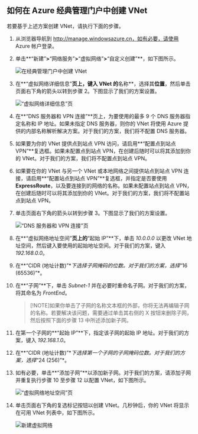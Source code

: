 ## 如何在 Azure 经典管理门户中创建 VNet

若要基于上述方案创建 VNet，请执行下面的步骤。

1. 从浏览器导航到 http://manage.windowsazure.cn，如有必要，请使用 Azure 帐户登录。
2. 单击**“新建”**>**“网络服务”**>**“虚拟网络”**>**“自定义创建”**，如下图所示。

    ![在经典管理门户中创建 VNet](./media/virtual-networks-create-vnet-classic-portal-include/vnet-create-portal-figure1.gif)

3. 在**“虚拟网络详细信息”**页上，键入 VNet 的**名称**，选择其**位置**，然后单击页面右下角的箭头以转到步骤 2。下图显示了我们的方案设置。

    ![“虚拟网络详细信息”页](./media/virtual-networks-create-vnet-classic-portal-include/vnet-create-portal-figure2.png)

4. 在**“DNS 服务器和 VPN 连接”**页上，为要使用的最多 9 个 DNS 服务器指定名称和 IP 地址。如果未指定 DNS 服务器，则你的 VNet 将使用 Azure 提供的内部名称解析解决方案。对于我们的方案，我们将不配置 DNS 服务器。
5. 如果要为你的 VNet 提供点到站点 VPN 访问，请启用**“配置点到站点 VPN”**复选框。如果未配置点到站点 VPN，在创建后随时可以将其添加到你的 VNet。对于我们的方案，我们将不配置点到站点 VPN。
6. 如果要在你的 VNet 与另一个 VNet 或本地网络之间提供站点到站点 VPN 连接，请启用**“配置站点到站点 VPN”**复选框，并指定是否要使用 **ExpressRoute**，以及要连接到的网络的名称。如果未配置站点到站点 VPN，在创建后随时可以将其添加到你的 VNet。对于我们的方案，我们将不配置站点到站点 VPN。
7. 单击页面右下角的箭头以转到步骤 3。下图显示了我们的方案设置。

    ![“DNS 服务器和 VPN 连接”页](./media/virtual-networks-create-vnet-classic-portal-include/vnet-create-portal-figure3.png)

8. 在**“虚拟网络地址空间”**页上的**“起始 IP”**下，单击 *10.0.0.0* 以更改 VNet 地址空间，然后键入要使用的起始地址空间。对于我们的方案，键入 *192.168.0.0*。
9. 在**“CIDR (地址计数)”**下选择子网掩码的位数。对于我们的方案，选择*“16 (65536)”*。
10. 在**“子网”**下，单击 *Subnet-1* 并在必要时重命名子网。对于我们的方案，将其命名为 *FrontEnd*。

    >[!NOTE]如果你单击了子网的名称文本框的外部，你将无法再编辑子网的名称。若要解决该问题，需要通过单击其右侧的 X 按钮来删除子网，然后按照下面的步骤 13 中所述添加新子网。

11. 在第一个子网的**“起始 IP”**下，指定该子网的起始 IP 地址。对于我们的方案，键入 *192.168.1.0*。
12. 在**“CIDR (地址计数)”**下选择第一个子网的子网掩码位数。对于我们的方案，选择*“24 (256)”*。
13. 如有必要，单击**“添加子网”**以添加新子网。对于我们的方案，请添加子网并重复执行步骤 10 至步骤 12 以配置 VNet，如下图所示。

    ![“虚拟网络地址空间”页](./media/virtual-networks-create-vnet-classic-portal-include/vnet-create-portal-figure4.png)

14. 单击页面右下角的复选标记按钮以创建 VNet。几秒钟后，你的 VNet 将显示在可用 VNet 列表中，如下图所示。

    ![新建虚拟网络](./media/virtual-networks-create-vnet-classic-portal-include/vnet-create-portal-figure5.png)

<!---HONumber=69-->